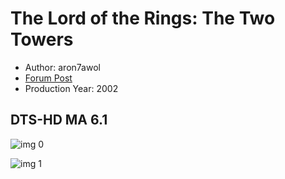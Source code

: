 # The Lord of the Rings: The Two Towers

* Author: aron7awol
* [Forum Post](https://www.avsforum.com/threads/bass-eq-for-filtered-movies.2995212/post-59398144)
* Production Year: 2002

## DTS-HD MA 6.1

![img 0](https://i.imgur.com/Cd6aIua.jpg)

![img 1](https://i.imgur.com/Yp7r4GB.png)

